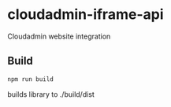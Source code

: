 # cloudadmin-iframe-api

Cloudadmin website integration

## Build

```zsh
npm run build
```

builds library to ./build/dist
